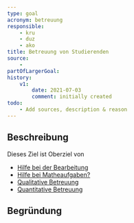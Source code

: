 ```yaml
---
type: goal
acronym: betreuung
responsible: 
    - kru
    - duz
    - ako
title: Betreuung von Studierenden
source:
    - 
partOfLargerGoal: 
history:
    v1:
        date: 2021-07-03
        comment: initially created
todo: 
    - Add sources, description & reason
---
```


## Beschreibung

Dieses Ziel ist Oberziel von

* [Hilfe bei der Bearbeitung](./hilfeBeiBearbeitung.md)
* [Hilfe bei Matheaufgaben?](./matheHilfe.md)
* [Qualitative Betreuung](./profBwlqualitativerSupport.md)
* [Quantitative Betreuung](./qualitativeBetreuung.md)

<!-- * [Aufeinander aufbauende Aufgaben](./profBwlfortlaufendeAufgaben.md)
* [Interpetierbare Aufgaben](./profBwlinterpretierbareAufgaben.md) -->

## Begründung